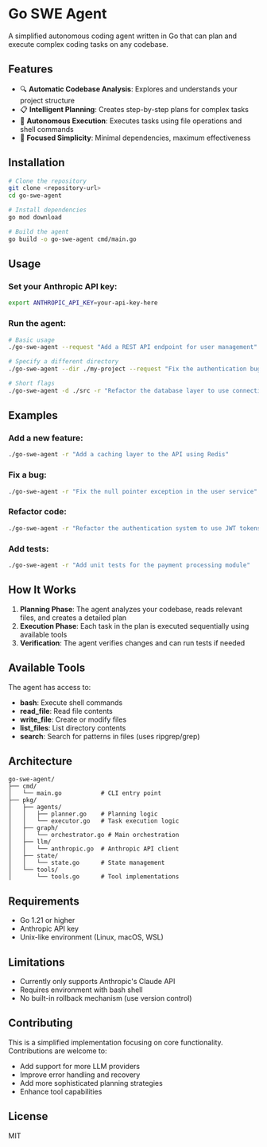 # Go SWE Agent

A simplified autonomous coding agent written in Go that can plan and execute complex coding tasks on any codebase.

## Features

- 🔍 **Automatic Codebase Analysis**: Explores and understands your project structure
- 📋 **Intelligent Planning**: Creates step-by-step plans for complex tasks
- 🔧 **Autonomous Execution**: Executes tasks using file operations and shell commands
- 🎯 **Focused Simplicity**: Minimal dependencies, maximum effectiveness

## Installation

```bash
# Clone the repository
git clone <repository-url>
cd go-swe-agent

# Install dependencies
go mod download

# Build the agent
go build -o go-swe-agent cmd/main.go
```

## Usage

### Set your Anthropic API key:
```bash
export ANTHROPIC_API_KEY=your-api-key-here
```

### Run the agent:
```bash
# Basic usage
./go-swe-agent --request "Add a REST API endpoint for user management"

# Specify a different directory
./go-swe-agent --dir ./my-project --request "Fix the authentication bug"

# Short flags
./go-swe-agent -d ./src -r "Refactor the database layer to use connection pooling"
```

## Examples

### Add a new feature:
```bash
./go-swe-agent -r "Add a caching layer to the API using Redis"
```

### Fix a bug:
```bash
./go-swe-agent -r "Fix the null pointer exception in the user service"
```

### Refactor code:
```bash
./go-swe-agent -r "Refactor the authentication system to use JWT tokens"
```

### Add tests:
```bash
./go-swe-agent -r "Add unit tests for the payment processing module"
```

## How It Works

1. **Planning Phase**: The agent analyzes your codebase, reads relevant files, and creates a detailed plan
2. **Execution Phase**: Each task in the plan is executed sequentially using available tools
3. **Verification**: The agent verifies changes and can run tests if needed

## Available Tools

The agent has access to:
- **bash**: Execute shell commands
- **read_file**: Read file contents
- **write_file**: Create or modify files
- **list_files**: List directory contents
- **search**: Search for patterns in files (uses ripgrep/grep)

## Architecture

```
go-swe-agent/
├── cmd/
│   └── main.go           # CLI entry point
├── pkg/
│   ├── agents/
│   │   ├── planner.go    # Planning logic
│   │   └── executor.go   # Task execution logic
│   ├── graph/
│   │   └── orchestrator.go # Main orchestration
│   ├── llm/
│   │   └── anthropic.go  # Anthropic API client
│   ├── state/
│   │   └── state.go      # State management
│   └── tools/
│       └── tools.go      # Tool implementations
```

## Requirements

- Go 1.21 or higher
- Anthropic API key
- Unix-like environment (Linux, macOS, WSL)

## Limitations

- Currently only supports Anthropic's Claude API
- Requires environment with bash shell
- No built-in rollback mechanism (use version control)

## Contributing

This is a simplified implementation focusing on core functionality. Contributions are welcome to:
- Add support for more LLM providers
- Improve error handling and recovery
- Add more sophisticated planning strategies
- Enhance tool capabilities

## License

MIT